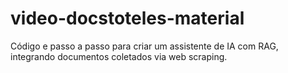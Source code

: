 # video-docstoteles-material
Código e passo a passo para criar um assistente de IA com RAG, integrando documentos coletados via web scraping.
